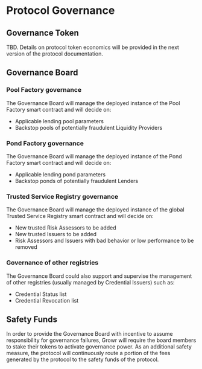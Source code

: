 # Protocol Governance
## Governance Token
TBD. Details on protocol token economics will be provided in the next version of the protocol documentation. 

## Governance Board
### Pool Factory governance
The Governance Board will manage the deployed instance of the Pool Factory smart contract and will decide on:
- Applicable lending pool parameters
- Backstop pools of potentially fraudulent Liquidity Providers

### Pond Factory governance
The Governance Board will manage the deployed instance of the Pond Factory smart contract and will decide on:
- Applicable lending pond parameters
- Backstop ponds of potentially fraudulent Lenders

### Trusted Service Registry governance
The Governance Board will manage the deployed instance of the global Trusted Service Registry smart contract and will decide on:
- New trusted Risk Assessors to be added
- New trusted Issuers to be added
- Risk Assessors and Issuers with bad behavior or low performance to be removed

### Governance of other registries
The Governance Board could also support and supervise the management of other registries (usually managed by Credential Issuers) such as:
- Credential Status list
- Credential Revocation list

## Safety Funds
In order to provide the Governance Board with incentive to assume responsibility for governance failures, Growr will require the board members to stake their tokens to activate governance power. As an additional safety measure, the protocol will continuously route a portion of the fees generated by the protocol to the safety funds of the protocol.
